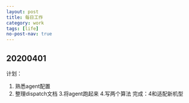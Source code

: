 ```yaml
---
layout: post
title: 每日工作
category: work
tags: [life]
no-post-nav: true
---
```


## 20200401
计划：
1. 熟悉agent配置
2. 整理dispatch文档
3.将agent跑起来
4.写两个算法
完成：4和适配新机型
